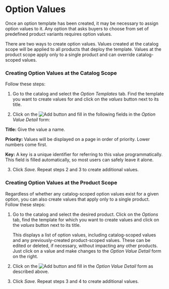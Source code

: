 # Option Values

Once an option template has been created, it may be necessary to assign option
values to it. Any option that asks buyers to choose from set of predefined
product variants requires option values.

There are two ways to create option values. Values created at the catalog scope
will be applied to all products that deploy the template. Values at the product
scope apply only to a single product and can override catalog-scoped values.

### Creating Option Values at the Catalog Scope

Follow these steps:

1.  Go to the catalog and select the *Option Templates* tab. Find the template
    you want to create values for and click on the *values* button next to its
    title.

2.  Click on the ![Add](../../../images/icon-add.png) button and fill in the
    following fields in the *Option Value Detail* form:

**Title:** Give the value a name.

**Priority:** Values will be displayed on a page in order of priority. Lower
numbers come first.

**Key:** A key is a unique identifier for referring to this value
programmatically. This field is filled automatically, so most users can safely
leave it alone.

3.  Click *Save*. Repeat steps 2 and 3 to create additional values.

### Creating Option Values at the Product Scope

Regardless of whether any catalog-scoped option values exist for a given option,
you can also create values that apply only to a single product. Follow these
steps:

1.  Go to the catalog and select the desired product. Click on the *Options*
    tab, find the template for which you want to create values and click on the
    *values* button next to its title.

    This displays a list of option values, including catalog-scoped values and
    any previously-created product-scoped values. These can be edited or
    deleted, if necessary, without impacting any other products. Just click on
    a value and make changes to the *Option Value Detail* form on the right.

3.  Click on the ![Add](../../../images/icon-add.png) button and fill in the
    *Option Value Detail* form as described above.

4.  Click *Save*. Repeat steps 3 and 4 to create additional values.

